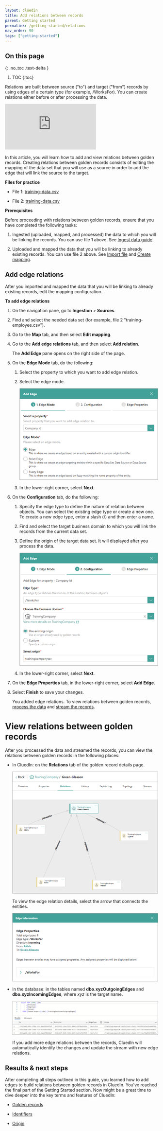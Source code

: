 ```yaml
---
layout: cluedin
title: Add relations between records
parent: Getting started
permalink: /getting-started/relations
nav_order: 90
tags: ["getting-started"]
---
```

## On this page
{: .no_toc .text-delta }
1. TOC
{:toc}

Relations are built between source ("to") and target ("from") records by using edges of a certain type (for example, /WorksFor). You can create relations either before or after processing the data.

<div class="videoFrame">
<iframe src="https://player.vimeo.com/video/854717569?badge=0&amp;autopause=0&amp;player_id=0&amp;app_id=58479" frameborder="0" allow="autoplay; fullscreen; picture-in-picture" title="Getting started with relations in CluedIn"></iframe>
</div>

In this article, you will learn how to add and view relations between golden records. Creating relations between golden records consists of editing the mapping of the data set that you will use as a source in order to add the edge that will link the source to the target.

**Files for practice**

- File 1: <a href="../../../assets/other/training-company.csv" download>training-data.csv</a>

- File 2: <a href="../../../assets/other/training-employee.csv" download>training-data.csv</a>

**Prerequisites**

Before proceeding with relations between golden records, ensure that you have completed the following tasks:

1. Ingested (uploaded, mapped, and processed) the data to which you will be linking the records. You can use file 1 above. See [Ingest data guide](/getting-started/data-ingestion).

1. Uploaded and mapped the data that you will be linking to already existing records. You can use file 2 above. See [Import file](/getting-started/data-ingestion#import-file) and [Create mapping](/getting-started/data-ingestion#create-mapping).

## Add edge relations

After you imported and mapped the data that you will be linking to already existing records, edit the mapping configuration.

**To add edge relations**

1. On the navigation pane, go to **Ingestion** > **Sources**.

1. Find and select the needed data set (for example, file 2 "training-employee.csv").

1. Go to the **Map** tab, and then select **Edit mapping**.

1. Go to the **Add edge relations** tab, and then select **Add relation**.

    The **Add Edge** pane opens on the right side of the page.

1. On the **Edge Mode** tab, do the following:

    1. Select the property to which you want to add edge relation.

    1. Select the edge mode.

        ![add-edge-1.png](../../assets/images/getting-started/relations/add-edge-1.png)

    1. In the lower-right corner, select **Next**.

1. On the **Configuration** tab, do the following:

    1. Specify the edge type to define the nature of relation between objects. You can select the existing edge type or create a new one. To create a new edge type, enter a slash (/) and then enter a name.

    1. Find and select the target business domain to which you will link the records from the current data set.

    1. Define the origin of the target data set. It will displayed after you process the data.

        ![entity-mapping-2.png](../../assets/images/getting-started/relations/entity-mapping-2.png)

    1. In the lower-right corner, select **Next**.

1. On the **Edge Properties** tab, in the lower-right corner, select **Add Edge**.

1. Select **Finish** to save your changes.

    You added edge relations. To view relations between golden records, [process the data](/getting-started/data-ingestion#process-data) and [stream the records](/getting-started/data-streaming).

# View relations between golden records

After you processed the data and streamed the records, you can view the relations between golden records in the following places:

- In CluedIn: on the **Relations** tab of the golden record details page.

    ![view-relations-1.png](../../assets/images/getting-started/relations/view-relations-1.png)

    To view the edge relation details, select the arrow that connects the entities.

    ![view-relations-2.png](../../assets/images/getting-started/relations/view-relations-2.png)

- In the database: in the tables named **dbo.xyzOutgoingEdges** and **dbo.xyzIncomingEdges**, where _xyz_ is the target name.

    ![view-relations-3.png](../../assets/images/getting-started/relations/view-relations-3.png)

    If you add more edge relations between the records, CluedIn will automatically identify the changes and update the stream with new edge relations.

## Results & next steps

After completing all steps outlined in this guide, you learned how to add edges to build relations between golden records in CluedIn. You've reached the final part of the Getting Started section. Now might be a great time to dive deeper into the key terms and features of CluedIn:

- [Golden records](/key-terms-and-features/golden-records)

- [Identifiers](/key-terms-and-features/entity-codes)

- [Origin](/key-terms-and-features/origin)